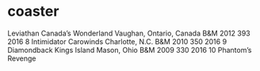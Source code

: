 # coaster
Leviathan	Canada’s Wonderland	Vaughan, Ontario, Canada	B&M	2012	393	2016
8	Intimidator	Carowinds	Charlotte, N.C.	B&M	2010	350	2016
9	Diamondback	Kings Island	Mason, Ohio	B&M	2009	330	2016
10	Phantom’s Revenge
